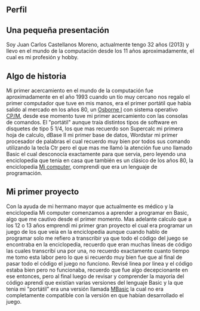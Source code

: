 ## Perfil

## Una pequeña presentación


Soy Juan Carlos Castellanos Moreno, actualmente tengo 32 años (2013) y llevo en el mundo de la computación desde 
los 11 años aproximadamente, el cual es mi profesión y hobby.

## Algo de historia


Mi primer acercamiento en el mundo de la computación fue aproximadamente en el año 1993 cuando un tío 
muy cercano nos regalo el primer computador que tuve en mis manos, era el primer portátil que había salido 
al mercado en los años 80, un [Osborne I](http://en.wikipedia.org/wiki/Osborne_1) con sistema 
operativo [CP/M](http://en.wikipedia.org/wiki/CP/M_operating_system), desde ese momento tuve mi primer 
acercamiento con las consolas de comandos. El "portátil" aunque traía distintos tipos de software en 
disquetes de tipo 5 1/4, los que mas recuerdo son Supercalc mi primera hoja de calculo, dBase II mi 
primer base de datos, Wordstar mi primer procesador de palabras el cual recuerdo muy bien por 
todos sus comando utilizando la tecla Ctr pero el que mas me llamó la atención fue uno llamado 
Basic el cual desconocía exactamente para que servia, pero leyendo una enciclopedia que tenia en 
casa que también es un clásico de los años 80, la enciclopedia 
[Mi computer](http://www.konamito.com/enciclopedia-mi-computer-disponible-online/), comprendí 
que era un lenguaje de programación.

## Mi primer proyecto


Con la ayuda de mi hermano mayor que actualmente es médico y la enciclopedia Mi computer comenzamos a 
aprender a programar en Basic, algo que me cautivo desde el primer momento. Mas adelante calculo 
que a los 12 o 13 años emprendí mi primer gran proyecto el cual era programar un juego de los que 
veía en la enciclopedia aunque cuando hablo de programar solo me refiero a transcribir ya que todo 
el código del juego se encontraba en la enciclopedia, recuerdo que eran muchas lineas de código las 
cuales transcribí una por una, no recuerdo exactamente cuanto tiempo me tomo esta labor pero lo que 
si recuerdo muy bien fue que al final de pasar todo el código el juego no funciono. Revisé linea por 
linea y el código estaba bien pero no funcionaba, recuerdo que fue algo decepcionante en ese entonces, pero 
al final luego de revisar y comprender la mayoría del código aprendí que existían varias versiones 
del lenguaje Basic y la que tenia mi "portátil" era una versión llamada 
[MBasic](http://en.wikipedia.org/wiki/MBASIC) la cual no era completamente 
compatible con la versión en que habían desarrollado el juego.

[title: Perfil]: /
[order: 10]: /
